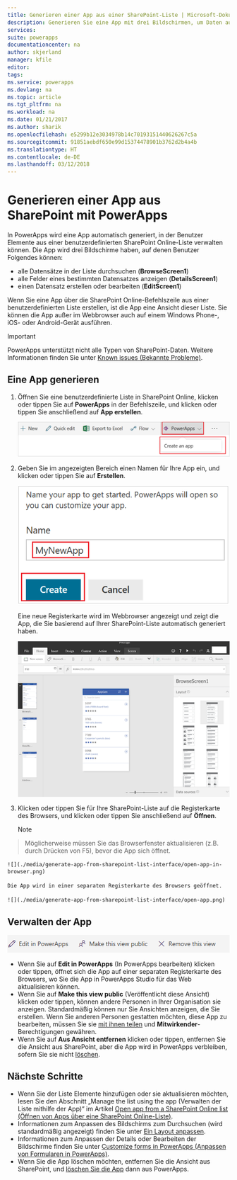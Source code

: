 ```yaml
---
title: Generieren einer App aus einer SharePoint-Liste | Microsoft-Dokumentation
description: Generieren Sie eine App mit drei Bildschirmen, um Daten aus einer SharePoint-Liste zu verwalten, lokal oder in der Cloud.
services: 
suite: powerapps
documentationcenter: na
author: skjerland
manager: kfile
editor: 
tags: 
ms.service: powerapps
ms.devlang: na
ms.topic: article
ms.tgt_pltfrm: na
ms.workload: na
ms.date: 01/21/2017
ms.author: sharik
ms.openlocfilehash: e5299b12e3034978b14c70193151440626267c5a
ms.sourcegitcommit: 91851aebdf650e99d15374478901b3762d2b4a4b
ms.translationtype: HT
ms.contentlocale: de-DE
ms.lasthandoff: 03/12/2018
---
```

# <a name="generate-an-app-from-within-sharepoint-using-powerapps"></a>Generieren einer App aus SharePoint mit PowerApps

In PowerApps wird eine App automatisch generiert, in der Benutzer Elemente aus einer benutzerdefinierten SharePoint Online-Liste verwalten können. Die App wird drei Bildschirme haben, auf denen Benutzer Folgendes können:

* alle Datensätze in der Liste durchsuchen (**BrowseScreen1**)
* alle Felder eines bestimmten Datensatzes anzeigen (**DetailsScreen1**)
* einen Datensatz erstellen oder bearbeiten (**EditScreen1**)

Wenn Sie eine App über die SharePoint Online-Befehlszeile aus einer benutzerdefinierten Liste erstellen, ist die App eine Ansicht dieser Liste. Sie können die App außer im Webbrowser auch auf einem Windows Phone-, iOS- oder Android-Gerät ausführen.

> [!IMPORTANT]
> PowerApps unterstützt nicht alle Typen von SharePoint-Daten. Weitere Informationen finden Sie unter [Known issues (Bekannte Probleme)](connections/connection-sharepoint-online.md#known-issues).

## <a name="generate-an-app"></a>Eine App generieren
1. Öffnen Sie eine benutzerdefinierte Liste in SharePoint Online, klicken oder tippen Sie auf **PowerApps** in der Befehlszeile, und klicken oder tippen Sie anschließend auf **App erstellen**.
   
    ![](./media/generate-app-from-sharepoint-list-interface/generate-new-app.png)
2. Geben Sie im angezeigten Bereich einen Namen für Ihre App ein, und klicken oder tippen Sie auf **Erstellen**.
   
    ![](./media/generate-app-from-sharepoint-list-interface/enter-app-name.png)
   
    Eine neue Registerkarte wird im Webbrowser angezeigt und zeigt die App, die Sie basierend auf Ihrer SharePoint-Liste automatisch generiert haben.
   
    ![](./media/generate-app-from-sharepoint-list-interface/powerapp-studio-for-web.png)  
3. Klicken oder tippen Sie für Ihre SharePoint-Liste auf die Registerkarte des Browsers, und klicken oder tippen Sie anschließend auf **Öffnen**.
   
    > [!NOTE]
> Möglicherweise müssen Sie das Browserfenster aktualisieren (z.B. durch Drücken von F5), bevor die App sich öffnet.
   
    ![](./media/generate-app-from-sharepoint-list-interface/open-app-in-browser.png)
   
    Die App wird in einer separaten Registerkarte des Browsers geöffnet.
   
    ![](./media/generate-app-from-sharepoint-list-interface/open-app.png)

## <a name="manage-the-app"></a>Verwalten der App
![](./media/generate-app-from-sharepoint-list-interface/command-bar.png)

* Wenn Sie auf **Edit in PowerApps** (In PowerApps bearbeiten) klicken oder tippen, öffnet sich die App auf einer separaten Registerkarte des Browsers, wo Sie die App in PowerApps Studio für das Web aktualisieren können.
* Wenn Sie auf **Make this view public** (Veröffentlicht diese Ansicht) klicken oder tippen, können andere Personen in Ihrer Organisation sie anzeigen. Standardmäßig können nur Sie Ansichten anzeigen, die Sie erstellen. Wenn Sie anderen Personen gestatten möchten, diese App zu bearbeiten, müssen Sie sie [mit ihnen teilen](share-app.md) und **Mitwirkender**-Berechtigungen gewähren.
* Wenn Sie auf **Aus Ansicht entfernen** klicken oder tippen, entfernen Sie die Ansicht aus SharePoint, aber die App wird in PowerApps verbleiben, sofern Sie sie nicht [löschen](delete-app.md).

## <a name="next-steps"></a>Nächste Schritte
* Wenn Sie der Liste Elemente hinzufügen oder sie aktualisieren möchten, lesen Sie den Abschnitt „Manage the list using the app (Verwalten der Liste mithilfe der App)“ im Artikel [Open app from a SharePoint Online list (Öffnen von Apps über eine SharePoint Online-Liste)](open-app-embedded-in-sharepoint.md).
* Informationen zum Anpassen des Bildschirms zum Durchsuchen (wird standardmäßig angezeigt) finden Sie unter [Ein Layout anpassen](customize-layout-sharepoint.md).
* Informationen zum Anpassen der Details oder Bearbeiten der Bildschirme finden Sie unter [Customize forms in PowerApps (Anpassen von Formularen in PowerApps)](customize-forms-sharepoint.md).
* Wenn Sie die App löschen möchten, entfernen Sie die Ansicht aus SharePoint, und [löschen Sie die App](delete-app.md) dann aus PowerApps.

